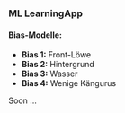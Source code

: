 ### ML LearningApp
#### Bias-Modelle:
- **Bias 1:** Front-Löwe
- **Bias 2:** Hintergrund
- **Bias 3:** Wasser
- **Bias 4:** Wenige Kängurus
 
Soon ...
